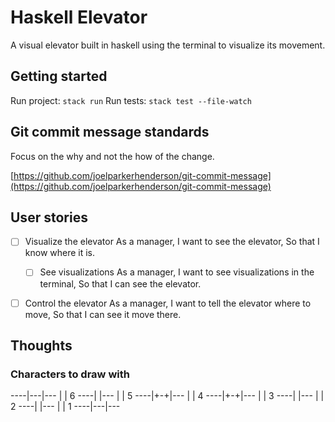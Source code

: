 # Haskell Elevator

A visual elevator built in haskell using the terminal to visualize its movement.

## Getting started

Run project: `stack run`
Run tests: `stack test --file-watch`

## Git commit message standards

Focus on the why and not the how of the change.

[https://github.com/joelparkerhenderson/git-commit-message](https://github.com/joelparkerhenderson/git-commit-message)

## User stories

- [ ] Visualize the elevator
As a manager,
I want to see the elevator,
So that I know where it is.

	- [ ] See visualizations
	As a manager,
	I want to see visualizations in the terminal,
	So that I can see the elevator.

- [ ] Control the elevator
As a manager,
I want to tell the elevator where to move,
So that I can see it move there.

## Thoughts

### Characters to draw with

----|---|---
    |   | 6
----|   |---
    |   | 5
----|+-+|---
    |   | 4
----|+-+|---
    |   | 3
----|   |---
    |   | 2
----|   |---
    |   | 1
----|---|---
